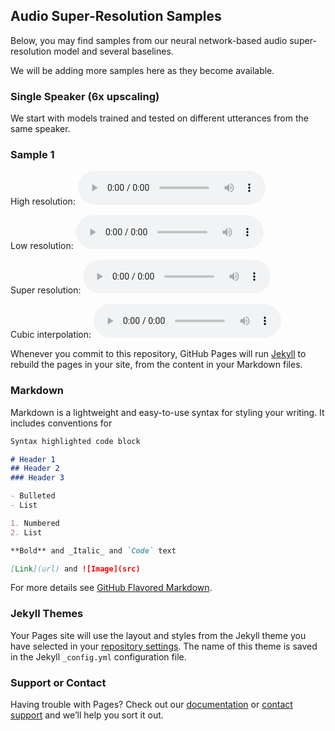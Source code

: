 ## Audio Super-Resolution Samples

Below, you may find samples from our neural network-based audio super-resolution model and several baselines.

We will be adding more samples here as they become available.

### Single Speaker (6x upscaling)

We start with models trained and tested on different utterances from the same speaker.

### Sample 1

<div> High resolution: <audio controls>
  <source src="https://raw.githubusercontent.com/kuleshov/audio-super-res/master/samples/sp1/6/sp1.1.6.hr.wav" type="audio/wav">
Your browser does not support the audio element.
</audio> </div>

Low resolution: <audio controls>
  <source src="https://raw.githubusercontent.com/kuleshov/audio-super-res/master/samples/sp1/6/sp1.1.lr.wav" type="audio/wav">
Your browser does not support the audio element.
</audio>

Super resolution: <audio controls>
  <source src="https://raw.githubusercontent.com/kuleshov/audio-super-res/master/samples/sp1/6/sp1.1.pr.wav" type="audio/wav">
Your browser does not support the audio element.
</audio>

Cubic interpolation: <audio controls>
  <source src="https://raw.githubusercontent.com/kuleshov/audio-super-res/master/samples/sp1/6/sp1.1.sp.wav" type="audio/wav">
Your browser does not support the audio element.
</audio>




Whenever you commit to this repository, GitHub Pages will run [Jekyll](https://jekyllrb.com/) to rebuild the pages in your site, from the content in your Markdown files.

### Markdown

Markdown is a lightweight and easy-to-use syntax for styling your writing. It includes conventions for

```markdown
Syntax highlighted code block

# Header 1
## Header 2
### Header 3

- Bulleted
- List

1. Numbered
2. List

**Bold** and _Italic_ and `Code` text

[Link](url) and ![Image](src)
```

For more details see [GitHub Flavored Markdown](https://guides.github.com/features/mastering-markdown/).

### Jekyll Themes

Your Pages site will use the layout and styles from the Jekyll theme you have selected in your [repository settings](https://github.com/kuleshov/audio-super-res/settings). The name of this theme is saved in the Jekyll `_config.yml` configuration file.

### Support or Contact

Having trouble with Pages? Check out our [documentation](https://help.github.com/categories/github-pages-basics/) or [contact support](https://github.com/contact) and we’ll help you sort it out.

